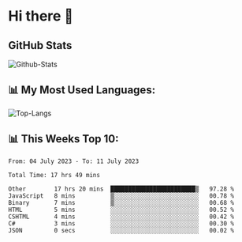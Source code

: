 # Hi there 👋

## GitHub Stats
![Github-Stats](https://github-readme-stats-sigma-five.vercel.app/api?username=ltorson&show_icons=true&theme=radical&count_private=true)

## 📊 My Most Used Languages:
![Top-Langs](https://github-readme-stats-sigma-five.vercel.app/api/top-langs/?username=LTorson&layout=compact&langs_count=10)

## 📊 This Weeks Top 10:
<!--START_SECTION:waka-->

```text
From: 04 July 2023 - To: 11 July 2023

Total Time: 17 hrs 49 mins

Other        17 hrs 20 mins  ████████████████████████▒   97.28 %
JavaScript   8 mins          ▒░░░░░░░░░░░░░░░░░░░░░░░░   00.78 %
Binary       7 mins          ▒░░░░░░░░░░░░░░░░░░░░░░░░   00.68 %
HTML         5 mins          ░░░░░░░░░░░░░░░░░░░░░░░░░   00.52 %
CSHTML       4 mins          ░░░░░░░░░░░░░░░░░░░░░░░░░   00.42 %
C#           3 mins          ░░░░░░░░░░░░░░░░░░░░░░░░░   00.30 %
JSON         0 secs          ░░░░░░░░░░░░░░░░░░░░░░░░░   00.02 %
```

<!--END_SECTION:waka-->
